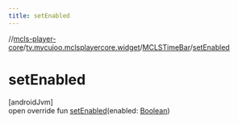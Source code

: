 ```yaml
---
title: setEnabled
---
```

//[mcls-player-core](../../../index.html)/[tv.mycujoo.mclsplayercore.widget](../index.html)/[MCLSTimeBar](index.html)/[setEnabled](set-enabled.html)



# setEnabled



[androidJvm]\
open override fun [setEnabled](set-enabled.html)(enabled: [Boolean](https://kotlinlang.org/api/latest/jvm/stdlib/kotlin/-boolean/index.html))




